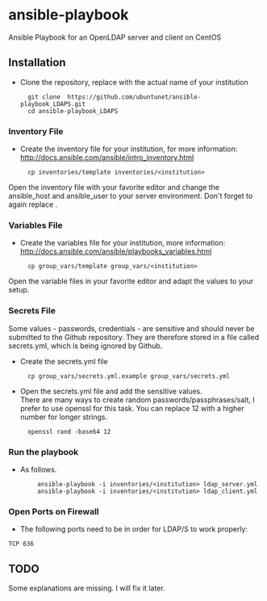 # ansible-playbook

Ansible Playbook for an OpenLDAP server and client on CentOS

## Installation

- Clone the repository, replace <institution> with the actual name of your institution

        git clone  https://github.com/ubuntunet/ansible-playbook_LDAPS.git
        cd ansible-playbook_LDAPS

### Inventory File

- Create the inventory file for your institution, for more information: http://docs.ansible.com/ansible/intro_inventory.html

        cp inventories/template inventories/<institution>

Open the inventory file with your favorite editor and change the ansible_host and ansible_user to your server environment. Don't forget to again replace <institution>.

### Variables File

- Create the variables file for your institution, more information: http://docs.ansible.com/ansible/playbooks_variables.html

        cp group_vars/template group_vars/<institution>

Open the variable files in your favorite editor and adapt the values to your setup.


### Secrets File

Some values - passwords, credentials - are sensitive and should never be submitted to the Github repository. They are therefore stored in a file called secrets.yml, which is being ignored by Github.

- Create the secrets.yml file

        cp group_vars/secrets.yml.example group_vars/secrets.yml

- Open the secrets.yml file and add the sensitive values.<br>There are many ways to create random passwords/passphrases/salt, I prefer to use openssl for this task. You can replace 12 with a higher number for longer strings.

        openssl rand -base64 12

### Run the playbook

- As follows.
```
        ansible-playbook -i inventories/<institution> ldap_server.yml
        ansible-playbook -i inventories/<institution> ldap_client.yml
```

### Open Ports on Firewall

- The following ports need to be in order for LDAP/S to work properly:
```
TCP 636
```

## TODO

Some explanations are missing. I will fix it later.
